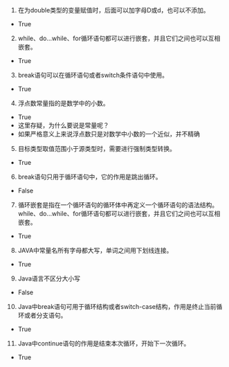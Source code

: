 
1. 在为double类型的变量赋值时，后面可以加字母D或d，也可以不添加。
- True

2. while、do…while、for循环语句都可以进行嵌套，并且它们之间也可以互相嵌套。
- True

3. break语句可以在循环语句或者switch条件语句中使用。
- True

4. 浮点数常量指的是数学中的小数。
- True
- 这里存疑，为什么要说是常量呢？
- 如果严格意义上来说浮点数只是对数学中小数的一个近似，并不精确

5. 目标类型取值范围小于源类型时，需要进行强制类型转换。
- True

6. break语句只用于循环语句中，它的作用是跳出循环。
- False

7. 循环嵌套是指在一个循环语句的循环体中再定义一个循环语句的语法结构。while、do…while、for循环语句都可以进行嵌套，并且它们之间也可以互相嵌套。
- True

8. JAVA中常量名所有字母都大写，单词之间用下划线连接。
- True
  
9. Java语言不区分大小写
- False

10. Java中break语句可用于循环结构或者switch-case结构，作用是终止当前循环或者分支语句。
- True

11. Java中continue语句的作用是结束本次循环，开始下一次循环。
- True